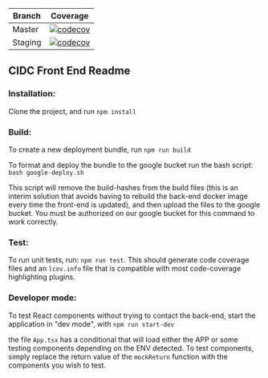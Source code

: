 | Branch | Coverage |
| --- | --- |
| Master | [![codecov](https://codecov.io/gh/dfci/front-end-cidc/branch/master/graph/badge.svg)](https://codecov.io/gh/dfci/front-end-cidc/branch/master/) |
| Staging | [![codecov](https://codecov.io/gh/dfci/front-end-cidc/branch/master/graph/badge.svg)](https://codecov.io/gh/dfci/front-end-cidc/branch/staging/) |

## CIDC Front End Readme


### Installation:

Clone the project, and run `npm install`

### Build:

To create a new deployment bundle, run `npm run build`

To format and deploy the bundle to the google bucket run the bash script: `bash google-deploy.sh`

This script will remove the build-hashes from the build files (this is an interim solution that avoids having to rebuild the back-end docker image every time the front-end is updated), and then upload the files to the google bucket. You must be authorized on our google bucket for this command to work correctly.

### Test:

To run unit tests, run: `npm run test`. This should generate code coverage files and an `lcov.info` file that is compatible with most code-coverage highlighting plugins.

### Developer mode:

To test React components without trying to contact the back-end, start the application in "dev mode", with `npm run start-dev`

the file `App.tsx` has a conditional that will load either the APP or some testing components depending on the ENV detected. To test components, simply replace the return value of the `mockReturn` function with the components you wish to test. 